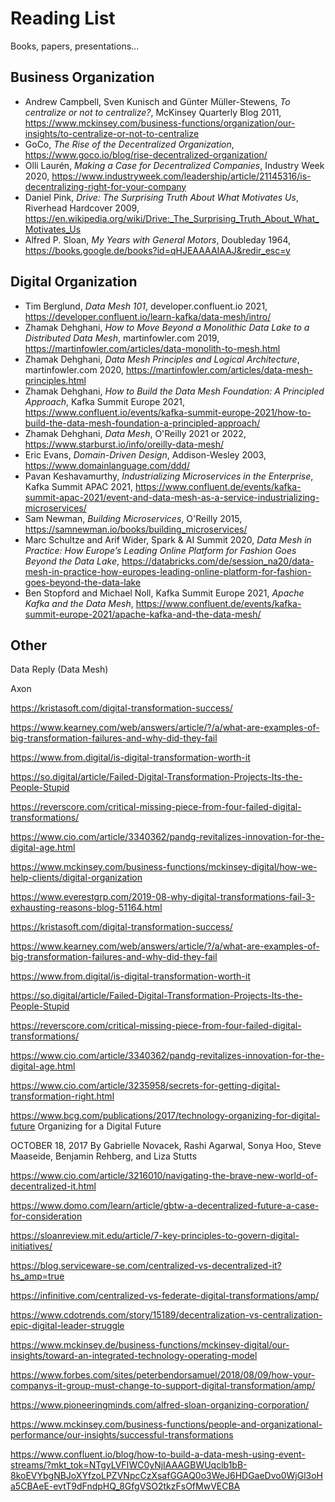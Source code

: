 # Reading List

Books, papers, presentations...

## Business Organization

* Andrew Campbell, Sven Kunisch and Günter Müller-Stewens, *To centralize or not to centralize?*, McKinsey Quarterly Blog 2011, https://www.mckinsey.com/business-functions/organization/our-insights/to-centralize-or-not-to-centralize
* GoCo, *The Rise of the Decentralized Organization*, https://www.goco.io/blog/rise-decentralized-organization/
* Olli Laurén, *Making a Case for Decentralized Companies*, Industry Week 2020, https://www.industryweek.com/leadership/article/21145316/is-decentralizing-right-for-your-company
* Daniel Pink, *Drive: The Surprising Truth About What Motivates Us*, Riverhead Hardcover 2009, https://en.wikipedia.org/wiki/Drive:_The_Surprising_Truth_About_What_Motivates_Us
* Alfred P. Sloan, *My Years with General Motors*, Doubleday 1964, https://books.google.de/books?id=qHJEAAAAIAAJ&redir_esc=y

## Digital Organization

* Tim Berglund, *Data Mesh 101*, developer.confluent.io 2021, https://developer.confluent.io/learn-kafka/data-mesh/intro/
* Zhamak Dehghani, *How to Move Beyond a Monolithic Data Lake to a Distributed Data Mesh*, martinfowler.com 2019, https://martinfowler.com/articles/data-monolith-to-mesh.html
* Zhamak Dehghani, *Data Mesh Principles and Logical Architecture*, martinfowler.com 2020, https://martinfowler.com/articles/data-mesh-principles.html
* Zhamak Dehghani, *How to Build the Data Mesh Foundation: A Principled Approach*, Kafka Summit Europe 2021, https://www.confluent.io/events/kafka-summit-europe-2021/how-to-build-the-data-mesh-foundation-a-principled-approach/
* Zhamak Dehghani, *Data Mesh*, O'Reilly 2021 or 2022, https://www.starburst.io/info/oreilly-data-mesh/
* Eric Evans, *Domain-Driven Design*, Addison-Wesley 2003, https://www.domainlanguage.com/ddd/
* Pavan Keshavamurthy, *Industrializing Microservices in the Enterprise*, Kafka Summit APAC 2021, https://www.confluent.de/events/kafka-summit-apac-2021/event-and-data-mesh-as-a-service-industrializing-microservices/
* Sam Newman, *Building Microservices*, O'Reilly 2015, https://samnewman.io/books/building_microservices/
* Marc Schultze and Arif Wider, Spark & AI Summit 2020, *Data Mesh in Practice: How Europe’s Leading Online Platform for Fashion Goes Beyond the Data Lake*, https://databricks.com/de/session_na20/data-mesh-in-practice-how-europes-leading-online-platform-for-fashion-goes-beyond-the-data-lake
* Ben Stopford and Michael Noll, Kafka Summit Europe 2021, *Apache Kafka and the Data Mesh*, https://www.confluent.de/events/kafka-summit-europe-2021/apache-kafka-and-the-data-mesh/

## Other

Data Reply (Data Mesh)

Axon

https://kristasoft.com/digital-transformation-success/

https://www.kearney.com/web/answers/article/?/a/what-are-examples-of-big-transformation-failures-and-why-did-they-fail

https://www.from.digital/is-digital-transformation-worth-it

https://so.digital/article/Failed-Digital-Transformation-Projects-Its-the-People-Stupid

https://reverscore.com/critical-missing-piece-from-four-failed-digital-transformations/

https://www.cio.com/article/3340362/pandg-revitalizes-innovation-for-the-digital-age.html

https://www.mckinsey.com/business-functions/mckinsey-digital/how-we-help-clients/digital-organization

https://www.everestgrp.com/2019-08-why-digital-transformations-fail-3-exhausting-reasons-blog-51164.html

https://kristasoft.com/digital-transformation-success/

https://www.kearney.com/web/answers/article/?/a/what-are-examples-of-big-transformation-failures-and-why-did-they-fail

https://www.from.digital/is-digital-transformation-worth-it

https://so.digital/article/Failed-Digital-Transformation-Projects-Its-the-People-Stupid

https://reverscore.com/critical-missing-piece-from-four-failed-digital-transformations/

https://www.cio.com/article/3340362/pandg-revitalizes-innovation-for-the-digital-age.html

https://www.cio.com/article/3235958/secrets-for-getting-digital-transformation-right.html

https://www.bcg.com/publications/2017/technology-organizing-for-digital-future
Organizing for a Digital Future

OCTOBER 18, 2017 
By Gabrielle Novacek, Rashi Agarwal, Sonya Hoo, Steve Maaseide, Benjamin Rehberg, and Liza Stutts

https://www.cio.com/article/3216010/navigating-the-brave-new-world-of-decentralized-it.html

https://www.domo.com/learn/article/gbtw-a-decentralized-future-a-case-for-consideration

https://sloanreview.mit.edu/article/7-key-principles-to-govern-digital-initiatives/

https://blog.serviceware-se.com/centralized-vs-decentralized-it?hs_amp=true

https://infinitive.com/centralized-vs-federate-digital-transformations/amp/

https://www.cdotrends.com/story/15189/decentralization-vs-centralization-epic-digital-leader-struggle

https://www.mckinsey.de/business-functions/mckinsey-digital/our-insights/toward-an-integrated-technology-operating-model

https://www.forbes.com/sites/peterbendorsamuel/2018/08/09/how-your-companys-it-group-must-change-to-support-digital-transformation/amp/

https://www.pioneeringminds.com/alfred-sloan-organizing-corporation/

https://www.mckinsey.com/business-functions/people-and-organizational-performance/our-insights/successful-transformations

https://www.confluent.io/blog/how-to-build-a-data-mesh-using-event-streams/?mkt_tok=NTgyLVFIWC0yNjIAAAGBWUqclb1bB-8koEVYbgNBJoXYfzoLPZVNpcCzXsafGGAQ0o3WeJ6HDGaeDvo0WjGl3oHa5CBAeE-evtT9dFndpHQ_8GfgVSO2tkzFsOfMwVECBA
